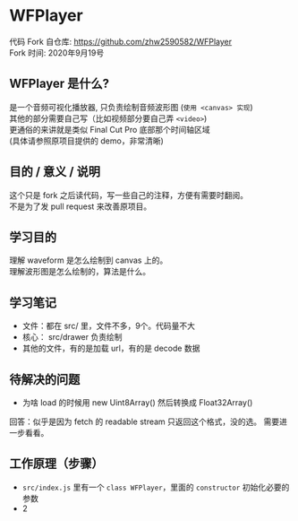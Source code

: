 # WFPlayer
代码 Fork 自仓库: https://github.com/zhw2590582/WFPlayer         
Fork 时间: 2020年9月19号      

## WFPlayer 是什么?
是一个音频可视化播放器, 只负责绘制音频波形图 (`使用 <canvas> 实现`)       
其他的部分需要自己写（比如视频部分要自己弄 `<video>`)      
更通俗的来讲就是类似 Final Cut Pro 底部那个时间轴区域      
(具体请参照原项目提供的 demo，非常清晰)    

## 目的 / 意义 / 说明
这个只是 fork 之后读代码，写一些自己的注释，方便有需要时翻阅。     
不是为了发 pull request 来改善原项目。    

## 学习目的
理解 waveform 是怎么绘制到 canvas 上的。  
理解波形图是怎么绘制的，算法是什么。    

## 学习笔记
* 文件：都在 src/ 里，文件不多，9个。代码量不大
* 核心： src/drawer 负责绘制
* 其他的文件，有的是加载 url，有的是 decode 数据

## 待解决的问题
* 为啥 load 的时候用 new Uint8Array() 
然后转换成 Float32Array()

回答：似乎是因为 fetch 的 readable stream 只返回这个格式，没的选。
需要进一步看看。

## 工作原理（步骤）
* `src/index.js` 里有一个 `class WFPlayer`，里面的 `constructor` 初始化必要的参数
* 2